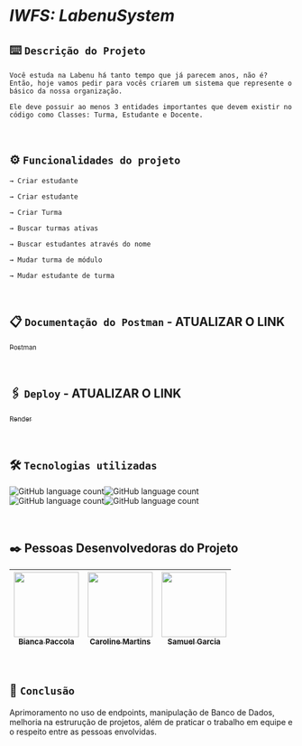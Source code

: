 # _IWFS: LabenuSystem_

## ⌨️ `Descrição do Projeto`
```
Você estuda na Labenu há tanto tempo que já parecem anos, não é? Então, hoje vamos pedir para vocês criarem um sistema que represente o básico da nossa organização. 

Ele deve possuir ao menos 3 entidades importantes que devem existir no código como Classes: Turma, Estudante e Docente.
```
<br>

## ⚙️ `Funcionalidades do projeto`
```
→ Criar estudante

→ Criar estudante

→ Criar Turma

→ Buscar turmas ativas

→ Buscar estudantes através do nome

→ Mudar turma de módulo

→ Mudar estudante de turma
```
<br>

## 📋 `Documentação do Postman` - ATUALIZAR O LINK

[<sub>Postman</sub>](https://documenter.getpostman.com/view/22363573/2s8Yt1spp7) 

<br>


## 🖇️ `Deploy` - ATUALIZAR O LINK
[<sub>Render</sub>](https://revisao-modulo5-backend.onrender.com) 

<br>

##  🛠️ `Tecnologias utilizadas`

![GitHub language count](https://img.shields.io/badge/JavaScript-323330?style=for-the-badge&logo=javascript&logoColor=F7DF1E)![GitHub language count](https://img.shields.io/badge/TypeScript-007ACC?style=for-the-badge&logo=typescript&logoColor=white)![GitHub language count](https://img.shields.io/badge/Node.js-43853D?style=for-the-badge&logo=node.js&logoColor=white)![GitHub language count](https://img.shields.io/badge/MySQL-00000F?style=for-the-badge&logo=mysql&logoColor=white)

<br>

## ✒️ Pessoas Desenvolvedoras do Projeto

|  [<img src="https://avatars.githubusercontent.com/u/102427205?v=4" width=115><br><sub>Bianca Paccola</sub>](https://github.com/BiancaPaccola) | [<img src="https://avatars.githubusercontent.com/u/102299433?v=4" width=115><br><sub>Caroline  Martins</sub>](https://github.com/CarolineMartins09) |  [<img src="https://avatars.githubusercontent.com/u/102331990?v=4" width=115><br><sub>Samuel Garcia</sub>](https://github.com/Samuca010) |
| :---: | :---: | :---: |
<br>

## 📌 `Conclusão`

Aprimoramento no uso de endpoints, manipulação de Banco de Dados, melhoria na estrurução de projetos, além de praticar o trabalho em equipe e o respeito entre as pessoas envolvidas.
